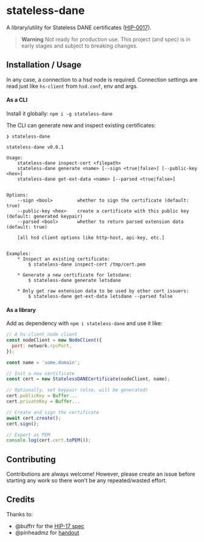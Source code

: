 # stateless-dane

A library/utility for Stateless DANE certificates ([HIP-0017](https://hsd-dev.org/HIPs/proposals/0017/)).

> **Warning**
> Not ready for production use. This project (and spec) is in early stages and subject to breaking changes.

## Installation / Usage

In any case, a connection to a hsd node is required. Connection settings are read just like `hs-client` from `hsd.conf`, env and args.

#### As a CLI

Install it globally: `npm i -g stateless-dane`

The CLI can generate new and inspect existing certificates:

```
❯ stateless-dane

stateless-dane v0.0.1

Usage:
    stateless-dane inspect-cert <filepath>
    stateless-dane generate <name> [--sign <true|false>] [--public-key <hex>]
    stateless-dane get-ext-data <name> [--parsed <true|false>]


Options:
    --sign <bool>         whether to sign the certificate (default: true)
    --public-key <hex>    create a certificate with this public key (default: generated keypair)
    --parsed <bool>       whether to return parsed extension data (default: true)

    [all hsd client options like http-host, api-key, etc.]


Examples:
    * Inspect an existing certificate:
        $ stateless-dane inspect-cert /tmp/cert.pem

    * Generate a new certificate for letsdane:
        $ stateless-dane generate letsdane

    * Only get raw extension data to be used by other cert issuers:
        $ stateless-dane get-ext-data letsdane --parsed false
```

#### As a library

Add as dependency with `npm i stateless-dane` and use it like:

```js
// A hs-client node client
const nodeClient = new NodeClient({
  port: network.rpcPort,
});

const name = 'some.domain';

// Init a new certificate
const cert = new StatelessDANECertificate(nodeClient, name);

// Optionally, set keypair (else, will be generated)
cert.publicKey = Buffer...
cert.privateKey = Buffer...

// Create and sign the certificate
await cert.create();
cert.sign();

// Export as PEM
console.log(cert.cert.toPEM());
```

## Contributing

Contributions are always welcome! However, please create an issue before starting any work so there won't be any repeated/wasted effort.

## Credits

Thanks to:

- @buffrr for the [HIP-17 spec](https://hsd-dev.org/HIPs/proposals/0017/)
- @pinheadmz for [handout](https://github.com/pinheadmz/handout)

